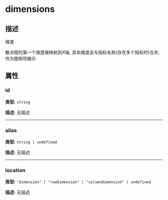 # dimensions
## 描述
维度

散点图的第一个维度被映射到X轴, 其余维度会与指标名称(存在多个指标时)合并, 作为图例项展示


## 属性

### id

**类型:** `string`

**描述:**
无描述

---

### alias

**类型:** `string | undefined`

**描述:**
无描述

---

### location

**类型:** `"dimension" | "rowDimension" | "columnDimension" | undefined`

**描述:**
无描述